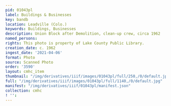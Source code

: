 ```yaml
---
pid: 01043pl
label: Buildings & Businesses
key: bandb
location: Leadville (Colo.)
keywords: Buildings, Businesses
description: Union Block after Demolition, clean-up crew, circa 1962
named_persons: 
rights: This photo is property of Lake County Public Library.
creation_date: c. 1962
ingest_date: '2021-04-06'
format: Photo
source: Scanned Photo
order: '3590'
layout: cmhc_item
thumbnail: "/img/derivatives/iiif/images/01043pl/full/250,/0/default.jpg"
full: "/img/derivatives/iiif/images/01043pl/full/1140,/0/default.jpg"
manifest: "/img/derivatives/iiif/01043pl/manifest.json"
collection: cmhc
! '': 
---
```

